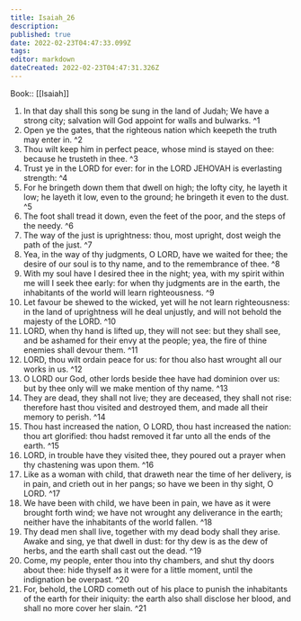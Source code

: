 ```yaml
---
title: Isaiah_26
description: 
published: true
date: 2022-02-23T04:47:33.099Z
tags: 
editor: markdown
dateCreated: 2022-02-23T04:47:31.326Z
---
```


 Book:: [[Isaiah]]
 1. In that day shall this song be sung in the land of Judah; We have a strong city; salvation will God appoint for walls and bulwarks. ^1
 2. Open ye the gates, that the righteous nation which keepeth the truth may enter in. ^2
 3. Thou wilt keep him in perfect peace, whose mind is stayed on thee: because he trusteth in thee. ^3
 4. Trust ye in the LORD for ever: for in the LORD JEHOVAH is everlasting strength: ^4
 5. For he bringeth down them that dwell on high; the lofty city, he layeth it low; he layeth it low, even to the ground; he bringeth it even to the dust. ^5
 6. The foot shall tread it down, even the feet of the poor, and the steps of the needy. ^6
 7. The way of the just is uprightness: thou, most upright, dost weigh the path of the just. ^7
 8. Yea, in the way of thy judgments, O LORD, have we waited for thee; the desire of our soul is to thy name, and to the remembrance of thee. ^8
 9. With my soul have I desired thee in the night; yea, with my spirit within me will I seek thee early: for when thy judgments are in the earth, the inhabitants of the world will learn righteousness. ^9
 10. Let favour be shewed to the wicked, yet will he not learn righteousness: in the land of uprightness will he deal unjustly, and will not behold the majesty of the LORD. ^10
 11. LORD, when thy hand is lifted up, they will not see: but they shall see, and be ashamed for their envy at the people; yea, the fire of thine enemies shall devour them. ^11
 12. LORD, thou wilt ordain peace for us: for thou also hast wrought all our works in us. ^12
 13. O LORD our God, other lords beside thee have had dominion over us: but by thee only will we make mention of thy name. ^13
 14. They are dead, they shall not live; they are deceased, they shall not rise: therefore hast thou visited and destroyed them, and made all their memory to perish. ^14
 15. Thou hast increased the nation, O LORD, thou hast increased the nation: thou art glorified: thou hadst removed it far unto all the ends of the earth. ^15
 16. LORD, in trouble have they visited thee, they poured out a prayer when thy chastening was upon them. ^16
 17. Like as a woman with child, that draweth near the time of her delivery, is in pain, and crieth out in her pangs; so have we been in thy sight, O LORD. ^17
 18. We have been with child, we have been in pain, we have as it were brought forth wind; we have not wrought any deliverance in the earth; neither have the inhabitants of the world fallen. ^18
 19. Thy dead men shall live, together with my dead body shall they arise. Awake and sing, ye that dwell in dust: for thy dew is as the dew of herbs, and the earth shall cast out the dead. ^19
 20. Come, my people, enter thou into thy chambers, and shut thy doors about thee: hide thyself as it were for a little moment, until the indignation be overpast. ^20
 21. For, behold, the LORD cometh out of his place to punish the inhabitants of the earth for their iniquity: the earth also shall disclose her blood, and shall no more cover her slain. ^21
